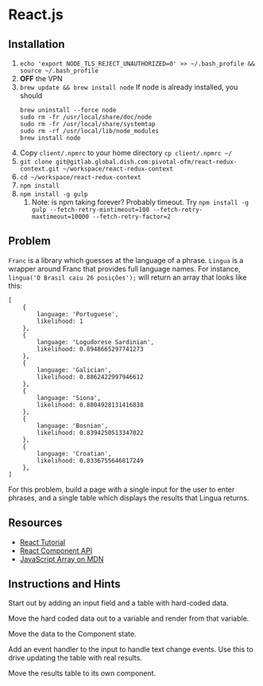 # React.js

## Installation

1. `echo 'export NODE_TLS_REJECT_UNAUTHORIZED=0' >> ~/.bash_profile && source ~/.bash_profile`
1. __OFF__ the VPN
1. `brew update && brew install node`
    If node is already installed, you should
     ```
     brew uninstall --force node
     sudo rm -fr /usr/local/share/doc/node
     sudo rm -fr /usr/local/share/systemtap
     sudo rm -rf /usr/local/lib/node_modules
     brew install node
     ```
1. Copy `client/.npmrc` to your home directory `cp client/.npmrc ~/`
1. `git clone git@gitlab.global.dish.com:pivotal-ofm/react-redux-context.git ~/workspace/react-redux-context`
1. `cd ~/workspace/react-redux-context`
1. `npm install`
1. `npm install -g gulp`
    1. Note: is npm taking forever? Probably timeout. Try `npm install -g gulp --fetch-retry-mintimeout=100 --fetch-retry-maxtimeout=10000 --fetch-retry-factor=2`

## Problem

`Franc` is a library which guesses at the language of a phrase.
`Lingua` is a wrapper around Franc that provides full language names. For 
instance, `lingua('O Brasil caiu 26 posições');` will return an array
that looks like this: 

```
[
    {
        language: 'Portuguese',
        likelihood: 1
    },
    {
        language: 'Logudorese Sardinian',
        likelihood: 0.8948665297741273
    },
    {
        language: 'Galician',
        likelihood: 0.8862422997946612
    },
    {
        language: 'Siona',
        likelihood: 0.8804928131416838
    },
    {
        language: 'Bosnian',
        likelihood: 0.8394250513347022
    },
    {
        language: 'Croatian',
        likelihood: 0.8336755646817249
    },
]
```
 
For this problem, build a page with a single input for the user to
enter phrases, and a single table which displays the results that Lingua
returns.

## Resources

- [React Tutorial](https://facebook.github.io/react/docs/tutorial.html)
- [React Component API](https://facebook.github.io/react/docs/component-api.html)
- [JavaScript Array on MDN](https://developer.mozilla.org/en-US/docs/Web/JavaScript/Reference/Global_Objects/Array)

## Instructions and Hints

Start out by adding an input field and a table with hard-coded data.

Move the hard coded data out to a variable and render from that variable.

Move the data to the Component state.

Add an event handler to the input to handle text change events. Use this
to drive updating the table with real results.

Move the results table to its own component.